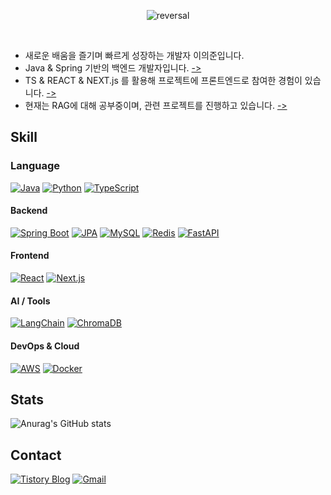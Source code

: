 <p align="center">
  <img src="https://capsule-render.vercel.app/api?type=rect&text=Lee%20Euy%20Joon&fontAlign=30&fontSize=30&desc=Backend%20Developer&descAlign=60&descAlignY=50&theme=radical" alt="reversal">
</p>

<br>

- 새로운 배움을 즐기며 빠르게 성장하는 개발자 이의준입니다.
- Java & Spring 기반의 백엔드 개발자입니다. [->](https://github.com/LeeEuyJoon/popomance) 
- TS & REACT & NEXT.js 를 활용해 프로젝트에 프론트엔드로 참여한 경험이 있습니다. [->](https://www.unsemawang.com) 
- 현재는 RAG에 대해 공부중이며, 관련 프로젝트를 진행하고 있습니다. [->](https://github.com/Career-Hi/Carrer-Hi-RAG)


## Skill

### Language
[![Java](https://img.shields.io/badge/Java-ED8B00?style=for-the-badge&logo=java&logoColor=white)](https://www.java.com)
[![Python](https://img.shields.io/badge/Python-3776AB?style=for-the-badge&logo=python&logoColor=white)](https://www.python.org)
[![TypeScript](https://img.shields.io/badge/TypeScript-3178C6?style=for-the-badge&logo=typescript&logoColor=white)](https://www.typescriptlang.org/)

#### Backend
[![Spring Boot](https://img.shields.io/badge/Spring%20Boot-6DB33F?style=for-the-badge&logo=spring-boot&logoColor=white)](https://spring.io/projects/spring-boot)
[![JPA](https://img.shields.io/badge/JPA-FF6600?style=for-the-badge&logo=hibernate&logoColor=white)](https://docs.oracle.com/javaee/7/tutorial/persistence-intro.htm)
[![MySQL](https://img.shields.io/badge/MySQL-4479A1?style=for-the-badge&logo=mysql&logoColor=white)](https://www.mysql.com)
[![Redis](https://img.shields.io/badge/Redis-DC382D?style=for-the-badge&logo=redis&logoColor=white)](https://redis.io)
[![FastAPI](https://img.shields.io/badge/FastAPI-009688?style=for-the-badge&logo=fastapi&logoColor=white)](https://fastapi.tiangolo.com)

#### Frontend
[![React](https://img.shields.io/badge/React-20232A?style=for-the-badge&logo=react&logoColor=61DAFB)](https://reactjs.org)
[![Next.js](https://img.shields.io/badge/Next.js-000000?style=for-the-badge&logo=next.js&logoColor=white)](https://nextjs.org)

#### AI / Tools
[![LangChain](https://img.shields.io/badge/LangChain-FF9900?style=for-the-badge&logo=langchain&logoColor=white)](https://python.langchain.com)
[![ChromaDB](https://img.shields.io/badge/ChromaDB-000000?style=for-the-badge&logo=databricks&logoColor=white)](https://github.com/chroma-core/chroma)

#### DevOps & Cloud
[![AWS](https://img.shields.io/badge/AWS-FF9900?style=for-the-badge&logo=amazonwebservices&logoColor=white)](https://aws.amazon.com)
[![Docker](https://img.shields.io/badge/Docker-2496ED?style=for-the-badge&logo=docker&logoColor=white)](https://www.docker.com)



## Stats

![Anurag's GitHub stats](https://github-readme-stats.vercel.app/api?username=LeeEuyJoon&show_icons=true&theme=radical&count_private=true)

<!--
![Top Langs](https://github-readme-stats.vercel.app/api/top-langs/?username=LeeEuyJoon&layout=compact)
-->

## Contact

[![Tistory Blog](https://img.shields.io/badge/Tistory-000000?style=for-the-badge&logo=tistory&logoColor=white)](https://luti-dev.tistory.com/)
[![Gmail](https://img.shields.io/badge/Gmail-D14836?style=for-the-badge&logo=gmail&logoColor=white)](mailto:wns6619@gmail.com)



<!--
**LeeEuyJoon/LeeEuyJoon** is a ✨ _special_ ✨ repository because its `README.md` (this file) appears on your GitHub profile.

Here are some ideas to get you started:

- 🔭 I’m currently working on ...
- 🌱 I’m currently learning ...
- 👯 I’m looking to collaborate on ...
- 🤔 I’m looking for help with ...
- 💬 Ask me about ...
- 📫 How to reach me: ...
- 😄 Pronouns: ...
- ⚡ Fun fact: ...
-->


